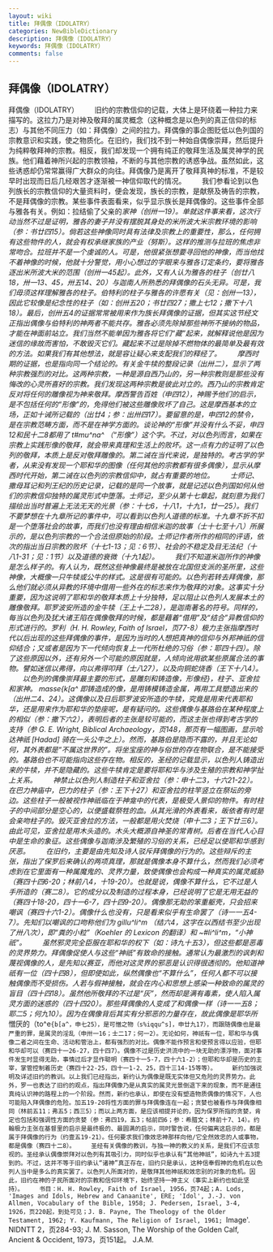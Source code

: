 ```yaml
---
layout: wiki
title: 拜偶像（IDOLATRY）
categories: NewBibleDictionary
description: 拜偶像（IDOLATRY）
keywords: 拜偶像（IDOLATRY）
comments: false
---
```


## 拜偶像（IDOLATRY）



拜偶像（IDOLATRY）
　　旧约的宗教信仰的记载，大体上是环绕着一种拉力来描写的。这拉力乃是对神及敬拜的属灵概念（这种概念是以色列的真正信仰的标志）与其他不同压力（如：拜偶像）之间的拉力。拜偶像的事企图贬低以色列国的宗教意识和实践，使之物质化。在旧约，我们找不到一种始自偶像崇拜，然后提升为纯粹敬拜神的宗教。相反，我们却发现一个拥有纯正的敬拜生活及属灵神学的民族。他们藉着神所兴起的宗教领袖，不断的与其他宗教的诱惑争战。虽然如此，这些诱惑却仍常常赢得广大群众的向往。拜偶像乃是离开了敬拜真神的标准，不是较早时出现而日后几经艰苦才逐渐被一神信仰取代的情况。
　　我们参看论到以色列族长的宗教信仰的大量资料时，便会发现，族长的宗教，是献祭及祷告的宗教，不是拜偶像的宗教。某些事件表面看来，似乎显示族长是拜偶像的。这些事件全部与雅各有关。例如：拉结偷了父亲的*家神（创卅一19）。单就这件事来看，这次行动当然不过是证明，雅各的妻子并没有摆脱其身处的米所波大米宗教环境的影响（参：书廿四15）。倘若这些神像同时具有法律及宗教上的重要性，那么，任何拥有这些物件的人，就会有权承继家族的产业（*努斯）。这样的推测与拉班的焦虑非常吻合。拉班并不是一个虔诚的人。可是，他很紧张想要寻回他的神像，而当他找不着神像的时候，他就十分警觉，用小心想过的字眼来与雅各订定条约，要将雅各逐出米所波大米的范围（创卅一45起）。此外，又有人认为雅各的柱子（创廿八18，卅一13、45，卅五14、20）与迦南人所熟悉的拜偶像的石头无异。可是，我们毋须这样理解雅各的柱子。伯特利的柱子与雅各的许愿有关（见：创卅一13），因此它较像是纪念性的柱子（如：创卅五20；书廿四27；撒上七12；撒下十八18）。最后，创卅五4的证据常常被用来作为族长拜偶像的证据，但其实这节经文正指出偶像与伯特利的神两者不能共存。雅各必须先除掉那些神所不接纳的物品，才能在神面前站立。我们当然不能单因为雅各将它们“藏”起来，就解释说他是因为迷信的缘故而害怕，不敢毁灭它们。藏起来不过是除掉不燃物体的最简单及最有效的方法。如果我们有其他想法，就是容让疑心来支配我们的释经了。
　　摩西时期的证据，也是指向同一个结论的。有关金牛犊的整段记录（出卅二），显示了两种宗教强烈的对比。这两种宗教，一种是源自西乃山的，另一种宗教则是那些没有悔改的心灵所喜好的宗教。我们发现这两种宗教是彼此对立的。西乃山的宗教肯定反对将任何的雕像视为神来敬拜。摩西警告百姓（申四12），神赐予他们的启示，是不包括任何的“形像”的，免得他们被这些雕像败坏了自己。这是摩西基本的立场，正如十诫所记载的（出廿4；参：出卅四17）。要留意的是，申四12的禁令，是在宗教范畴方面，而不是在神学方面的。谈论神的“形像”并没有什么不妥，申四12和民十二8都用了 t#mu^na^ （“形像”）这个字。不过，对以色列而言，如果在宗教上实践形像的敬拜，就会带来真理和生活上的败坏。这一点有力的证明了以色列的敬拜，本质上是反对敬拜雕像的。第二诫在当代来说，是独特的。考古学的学者，从来没有发现一个耶和华的图像（任何其他的宗教都有很多偶像），显示从摩西时代开始，第二诫在以色列的宗教信仰中，就占有重要的地位。
　　士师记、撒母耳记和列王纪的历史记录，记载的是同一个故事，就是记述以色列国如何从他们的宗教信仰独特的属灵形式中堕落。士师记，至少从第十七章起，就刻意为我们描绘出当时普遍上无法无天的光景（参：十七6，十八1，十九1，廿一25）。我们不要梦想在十九章所记的事件中，可以看到以色列人道德的标准。十九章不折不扣是一个堕落社会的故事，而我们也没有理由相信米迦的故事（士十七至十八）所展示的，是以色列宗教的一个合法但原始的阶段。士师记作者所作的相同的评语，依次的指出当日宗教的败坏（十七1-13；见：6节）、社会的不稳定及目无法纪（十八1-31；见：1节）以及道德的衰微（十九1起）。
　　我们不知道米迦所作的神像是怎么样子的。有人认为，既然这些神像最终是被放在北国但支派的圣所里，这些神像，大概像一只牛犊或公牛的样式。这是很有可能的。以色列若转去拜偶像，那么他们就必须从异教的环境中借用一些外在的标志来作为敬拜的对象。这事实十分重要，因为这说明了耶和华的敬拜本质上十分独特，足以阻止以色列人发展本土的雕像敬拜。耶罗波安所造的金牛犊（王上十二28），是迦南著名的符号。同样的，每当以色列及犹大诸王陷在偶像敬拜的时候，都是藉着“借用”及“结合”异教信仰的形式进行的。罗利（H. H. Rowley, Faith of Israel，页77-8）极力主张指摩西时代以后出现的这些拜偶像的事件，是因为当时的人想把真神的信仰与外邦神祇的信仰结合；又或者是因为下一代倾向恢复上一代所杜绝的习俗（参：耶四十四）。除了这些原因以外，还有另外一个可能的原因就是，人倾向讹用欲某些原属合法的事物。譬如迷信以弗得，向以弗得叩拜（士八27），以及向铜蛇烧香（王下十八4）。
　　以色列的偶像崇拜最主要的形式，是雕刻和铸造*像，形像经}，柱子、*亚舍拉和*家神。 masse{k[a^ 即铸造成的像，是用铸模铸造金属，再用工具塑造出来的（出卅二4、24）。这偶像以及日后耶罗波安所造的牛犊，究竟是用来代表耶和华，还是用来作为耶和华的垫座呢，是有疑问的。这些偶像与基路伯在某种程度上的相似（参：撒下六2），表明后者的主张是较可能的，而这主张也得到考古学的支持（参 G. E. Wright, Biblical Archaeology，页148，那页有一幅图画，显示哈达神祇 [Hadad] 骑在一头公牛之上）。然而，基路伯是隐而不露的，并且无论如何，其外表都是“不属这世界的”。将坐宝座的神与俗世的存在物联合，是不能接受的。基路伯也不可能指向这些存在物。相反的，圣经的记载显示，以色列人铸造出来的牛犊，并不是隐藏的。这些牛犊肯定是要将耶和华与涉及生殖的宗教和神学扯上关系。
　　神禁止以色列人制造柱子和亚舍拉（参：申十二3，十六21-22）。在巴力神庙中，巴力的柱子（参：王下十27）和亚舍拉的柱竿竖立在祭坛的旁边。这些柱子一般被视作神祇临在于神龛中的代表，是极受人景仰的物件。有时柱子的中间部分是空心的，以便盛载祭牲的血。从其光滑的外表看来，皈依者有时是会亲吻柱子的。毁灭亚舍拉的方法，一般都是用火焚烧（申十二3；王下廿三6）。由此可见，亚舍拉是用木头造的。木头大概源自神圣的常青树。后者在当代人心目中是生命的象征。这些偶像与迦南涉及繁殖的习俗的关系，已经足以使耶和华感到厌恶。
　　在旧约，主要是由先知及诗人驳斥拜偶像的行为的。这些辩斥的主张，指出了保罗后来确认的两项真理，那就是偶像本身不算什么，然而我们必须考虑到在它里面有一种属魔鬼的、灵界力量，致使偶像也会构成一种真实的属灵威胁（赛四十四6-20；林前八4，十19-20）。也就是说，偶像不算什么，它不过是人手所造的（赛二8）。它的成分以及制造的过程本身，已经说明了它是无用无益的（赛四十18-20，四十一6-7，四十四9-20）。偶像那无助的笨重躯壳，只会招来嘲讽（赛四十六1-2）。偶像什么也没有，只是看来似乎有生命罢了（诗一一五4-7）。先知们以嘲讽的口吻称他们为 gillu^li^m （结六4，这字在以西结书至少出现了卅八次），即“粪的小粒”（Koehler 的 Lexicon 的翻译）和 ~#li^li^m，“小神祇”。
　　虽然邪灵完全臣服在耶和华的权下（如：诗九十五3），但这些都是恶毒的灵界势力。拜偶像促使人与这些“神祇”有致命的接触。通常认为最激烈的讽刺和蔑视偶像的人，是先知以赛亚，而他对这灵界的邪恶是认识得很透彻的。他知道神祇有一位（四十四8），但即使如此，纵然偶像也“不算什么”，任何人都不可以接触偶像而不受损伤。人若与假神接触，就会在内心和思想上感染一种致命的属灵的盲目（四十四18）。虽然他所敬拜的不过是“灰”，然而却是满有毒素，使人陷入属灵方面的迷惑的（四十四20）。那些拜偶像的人变成了和偶像一样（诗一一五8；耶二5；何九10）。因为在偶像背后其实有分邪恶的力量存在，故此偶像是耶华所*憎厌的（to^e`{b[a^，申七25），是可憎之物（s%iqqu^s]，申廿九17），而跟随偶像也是最严重的罪，是属灵的淫乱（申卅一16；士二17；何一2）。无论如何，神祇有一位，耶和华与偶像二者之间在生命、活动和管治上，都有强烈的对比。偶像不能作预言和使预言得以应验，但耶和华却可以（赛四十一26-27，四十四7）。偶像不过是历史洪流中的一块无助的漂浮物，面对事件发生时显得无助，事情过后才显作聪明（赛四十一5-7，四十六1-2）；但耶和华却是历史的主宰，掌管控制着历史（赛四十22-25，四十一1-2、25，四十三14-15等等）。
　　新约加强说明及详述旧约的教训。以上我们已经指出，新约认为偶像是既无实体但又危险的灵界势力。此外，罗一也表达了旧约的观点，指出拜偶像乃是从真实的属灵光景倒退下来的现象，而不是通往真纯认识神的路程上的一个阶段。然而，新约也承认，即使在没有塑造物质偶像的情况下，人也可能陷入拜偶像的危险。加五19-20将性方面的罪与拜偶像连在一起；贪婪也被看作与拜偶像相同（林前五11；弗五5；西三5）；而以上两方面，是应该相提并论的，因为保罗所指的贪婪，肯定也包括和强调性方面的贪婪（参：弗四19，五3；帖前四6；参：希腊文；林前十7、14）。约翰极力主张在基督里的启示是最终极的、最圆满的启示，同时警告说，任何偏离这启示的，都是属于拜偶像的行为（约壹五19-21）。任何要求我们像效忠神那样向他/它全然效忠的人或事物，都是偶像（赛四十二8）。
　　圣经有关偶像的教训，与独一神的教义的关系，是我们不应该忽视的。圣经承认偶像崇拜对以色列有其吸引力，同时似乎也承认有“其他神祇”，如诗九十五3提到的。不过，这并不等于旧约承认“诸神”真正存在，旧约只是承认，这种信奉假神的危机在以色列人当中是多么的真实罢了。以色列人所面对的，是敬拜其他神祇和效忠别的对象的危机。因此，旧约在神的子民所面对的宗教和信仰环境下，始终坚持一神主义（事实上新约也如此坚持）。
　　书目：H. H. Rowley, Faith of Israel, 1956，页74起；A. Lods, 'Images and Idols,
Hebrew and Canaanite', ERE; 'Idol',
J.-J. von Allmen, Vocabulary of the Bible,
1958; J. Pedersen, Israel, 3-4, 1926，页220起，到处可见；J. B. Payne, The Theology of the Older Testament,
1962; Y. Kaufmann, The Religion of Israel,
1961; `Image'. NIDNTT 2，页284-93; J. M. Sasson, The Worship of the Golden Calf, Ancient
& Occident, 1973，页151起。
J.A.M.





